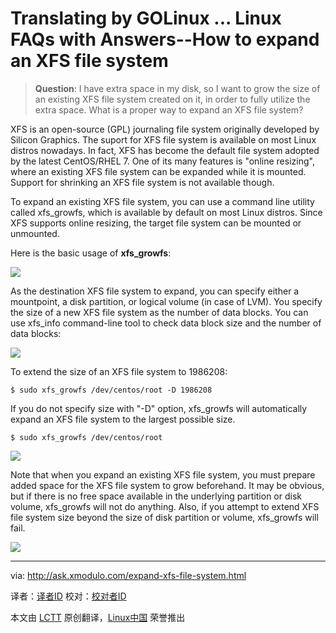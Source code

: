 Translating by GOLinux ...
Linux FAQs with Answers--How to expand an XFS file system
================================================================================
> **Question**: I have extra space in my disk, so I want to grow the size of an existing XFS file system created on it, in order to fully utilize the extra space. What is a proper way to expand an XFS file system? 

XFS is an open-source (GPL) journaling file system originally developed by Silicon Graphics. The suport for XFS file system is available on most Linux distros nowadays. In fact, XFS has become the default file system adopted by the latest CentOS/RHEL 7. One of its many features is "online resizing", where an existing XFS file system can be expanded while it is mounted. Support for shrinking an XFS file system is not available though.

To expand an existing XFS file system, you can use a command line utility called xfs_growfs, which is available by default on most Linux distros. Since XFS supports online resizing, the target file system can be mounted or unmounted.

Here is the basic usage of **xfs_growfs**:

![](https://farm6.staticflickr.com/5551/14915082088_b4e29af3cf_z.jpg)

As the destination XFS file system to expand, you can specify either a mountpoint, a disk partition, or logical volume (in case of LVM). You specify the size of a new XFS file system as the number of data blocks. You can use xfs_info command-line tool to check data block size and the number of data blocks:

![](https://farm6.staticflickr.com/5584/14915075270_cd272d4468_z.jpg)

To extend the size of an XFS file system to 1986208:

    $ sudo xfs_growfs /dev/centos/root -D 1986208

If you do not specify size with "-D" option, xfs_growfs will automatically expand an XFS file system to the largest possible size.

    $ sudo xfs_growfs /dev/centos/root

![](https://farm6.staticflickr.com/5569/14914950529_ddfb71c8dd_z.jpg)

Note that when you expand an existing XFS file system, you must prepare added space for the XFS file system to grow beforehand. It may be obvious, but if there is no free space available in the underlying partition or disk volume, xfs_growfs will not do anything. Also, if you attempt to extend XFS file system size beyond the size of disk partition or volume, xfs_growfs will fail.

![](https://farm4.staticflickr.com/3870/15101281542_98a49a7c3a_z.jpg)

--------------------------------------------------------------------------------

via: http://ask.xmodulo.com/expand-xfs-file-system.html

译者：[译者ID](https://github.com/译者ID)
校对：[校对者ID](https://github.com/校对者ID)

本文由 [LCTT](https://github.com/LCTT/TranslateProject) 原创翻译，[Linux中国](http://linux.cn/) 荣誉推出
